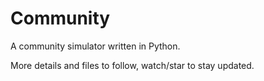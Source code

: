 # Community
A community simulator written in Python.

More details and files to follow, watch/star to stay updated.

